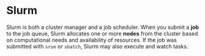 # Slurm

Slurm is both a cluster manager and a job scheduler. When you submit a **job** to the job queue, Slurm allocates one or more **nodes** from the cluster based on computational needs and availability of resources. If the job was submitted with `srun` or `sbatch`, Slurm may also execute and watch tasks.
